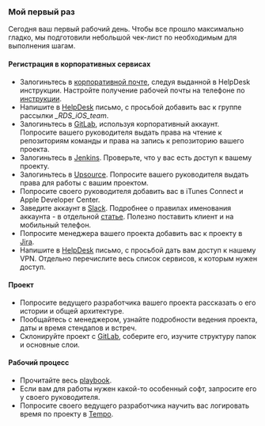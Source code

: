 ### Мой первый раз

Сегодня ваш первый рабочий день. Чтобы все прошло максимально гладко, мы подготовили небольшой чек-лист по необходимым для выполнения шагам.

#### Регистрация в корпоративных сервисах

- Залогиньтесь в [корпоративной почте](https://mail.rambler-co.ru), следуя выданной в HelpDesk инструкции. Настройте получение рабочей почты на телефоне по [инструкции](https://we.rambler-co.ru/docs/124/).
- Напишите в [HelpDesk](mailto://help@rambler-co.ru) письмо, с просьбой добавить вас к группе рассылки *_RDS_iOS_team*.
- Залогиньтесь в [GitLab](https://gitlab.rambler.ru/), используя корпоративный аккаунт. Попросите вашего руководителя выдать права на чтение к репозиториям команды и права на запись к репозиторию вашего проекта.
- Залогиньтесь в [Jenkins](http://ci.dev.rambler.ru/jenkins/). Проверьте, что у вас есть доступ к вашему проекту.
- Залогиньтесь в [Upsource](http://upsource.rambler-co.ru/). Попросите вашего руководителя выдать права для работы с вашим проектом.
- Попросите своего руководителя добавить вас в iTunes Connect и Apple Developer Center.
- Заведите аккаунт в [Slack](https://ramblercoteam.slack.com/). Подробнее о правилах именования аккаунта - в отдельной [статье](/processes/slack.md). Полезно поставить клиент и на мобильный телефон.
- Попросите менеджера вашего проекта добавить вас к проекту в [Jira](https://jira.rambler-co.ru/secure/Dashboard.jspa).
- Напишите в [HelpDesk](mailto://help@rambler-co.ru) письмо, с просьбой дать вам доступ к нашему VPN. Отдельно перечислите весь список сервисов, к которым нужен доступ.

#### Проект
- Попросите ведущего разработчика вашего проекта рассказать о его истории и общей архитектуре.
- Пообщайтесь с менеджером, узнайте подробности ведения проекта, даты и время стендапов и встреч.
- Склонируйте проект с [GitLab](https://gitlab.rambler.ru/), соберите его, изучите структуру папок и основные слои.

#### Рабочий процесс
- Прочитайте весь [playbook](https://github.com/rambler-ios/team).
- Если вам для работы нужен какой-то особенный софт, запросите его у своего руководителя.
- Попросите своего ведущего разработчика научить вас логировать время по проекту в [Tempo](http://tempo.rambler-co.ru/).
